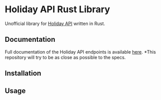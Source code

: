 # Holiday API Rust Library

Unofficial library for [Holiday API](https://holidayapi.com) written in Rust.

## Documentation

Full documentation of the Holiday API endpoints is available
[here](https://holidayapi.com/docs).
*This repository will try to be as close as possible to the specs.

## Installation

## Usage